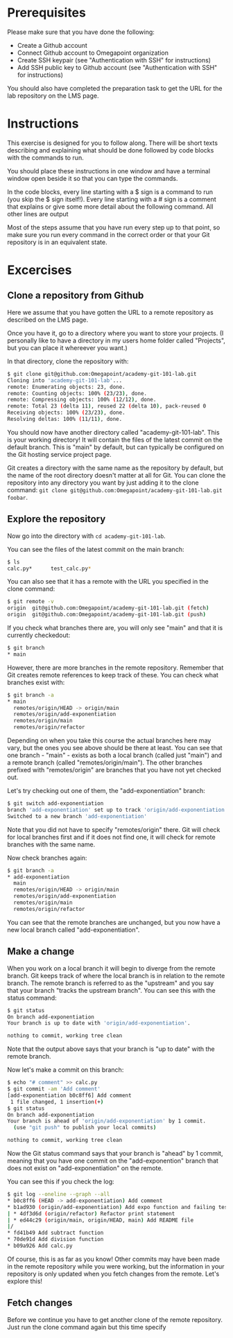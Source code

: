 # Prerequisites

Please make sure that you have done the following:

- Create a Github account
- Connect Github account to Omegapoint organization
- Create SSH keypair (see "Authentication with SSH" for instructions)
- Add SSH public key to Github account (see "Authentication with SSH" for instructions)

You should also have completed the preparation task to get the URL for the lab repository on the LMS page.

# Instructions

This exercise is designed for you to follow along. There will be short texts describing and explaining what should be done followed by code blocks with the commands to run. 

You should place these instructions in one window and have a terminal window open beside it so that you can type the commands.

In the code blocks, every line starting with a $ sign is a command to run (you skip the $ sign itself!). Every line starting with a # sign is a comment that explains or give some more detail about the following command. All other lines are output 

Most of the steps assume that you have run every step up to that point, so make sure you run every command in the correct order or that your Git repository is in an equivalent state.

# Excercises

## Clone a repository from Github

Here we assume that you have gotten the URL to a remote repository as described on the LMS page.

Once you have it, go to a directory where you want to store your projects. (I personally like to have a directory in my users home folder called "Projects", but you can place it whereever you want.)

In that directory, clone the repository with:

```bash
$ git clone git@github.com:Omegapoint/academy-git-101-lab.git
Cloning into 'academy-git-101-lab'...
remote: Enumerating objects: 23, done.
remote: Counting objects: 100% (23/23), done.
remote: Compressing objects: 100% (12/12), done.
remote: Total 23 (delta 11), reused 22 (delta 10), pack-reused 0
Receiving objects: 100% (23/23), done.
Resolving deltas: 100% (11/11), done.
```

You should now have another directory called "academy-git-101-lab". This is your working directory! It will contain the files of the latest commit on the default branch. This is "main" by default, but can typically be configured on the Git hosting service project page.

Git creates a directory with the same name as the repository by default, but the name of the root directory doesn't matter at all for Git. You can clone the repository into any directory you want by just adding it to the clone command: `git clone git@github.com:Omegapoint/academy-git-101-lab.git foobar`.

## Explore the repository

Now go into the directory with `cd academy-git-101-lab`.

You can see the files of the latest commit on the main branch:

```bash
$ ls
calc.py*      test_calc.py*
```

You can also see that it has a remote with the URL you specified in the clone command:

```bash
$ git remote -v
origin	git@github.com:Omegapoint/academy-git-101-lab.git (fetch)
origin	git@github.com:Omegapoint/academy-git-101-lab.git (push)
```

If you check what branches there are, you will only see "main" and that it is currently checkedout:

```bash
$ git branch
* main
```

However, there are more branches in the remote repository. Remember that Git creates remote references to keep track of these. You can check what branches exist with:

```bash
$ git branch -a
* main
  remotes/origin/HEAD -> origin/main
  remotes/origin/add-exponentiation
  remotes/origin/main
  remotes/origin/refactor
```

Depending on when you take this course the actual branches here may vary, but the ones you see above should be there at least. You can see that one branch - "main" - exists as both a local branch (called just "main") and a remote branch (called "remotes/origin/main"). The other branches prefixed with "remotes/origin" are branches that you have not yet checked out.

Let's try checking out one of them, the "add-exponentiation" branch:

```bash
$ git switch add-exponentiation
branch 'add-exponentiation' set up to track 'origin/add-exponentiation'.
Switched to a new branch 'add-exponentiation'
```

Note that you did not have to specify "remotes/origin" there. Git will check for local branches first and if it does not find one, it will check for remote branches with the same name.

Now check branches again:

```bash
$ git branch -a
* add-exponentiation
  main
  remotes/origin/HEAD -> origin/main
  remotes/origin/add-exponentiation
  remotes/origin/main
  remotes/origin/refactor
```

You can see that the remote branches are unchanged, but you now have a new local branch called "add-exponentiation".

## Make a change

When you work on a local branch it will begin to diverge from the remote branch. Git keeps track of where the local branch is in relation to the remote branch. The remote branch is referred to as the "upstream" and you say that your branch "tracks the upstream branch". You can see this with the status command:

```bash
$ git status
On branch add-exponentiation
Your branch is up to date with 'origin/add-exponentiation'.

nothing to commit, working tree clean
```

Note that the output above says that your branch is "up to date" with the remote branch.

Now let's make a commit on this branch:

```bash
$ echo "# comment" >> calc.py
$ git commit -am 'Add comment'
[add-exponentiation b0c8ff6] Add comment
 1 file changed, 1 insertion(+)
$ git status
On branch add-exponentiation
Your branch is ahead of 'origin/add-exponentiation' by 1 commit.
  (use "git push" to publish your local commits)

nothing to commit, working tree clean
```

Now the Git status command says that your branch is "ahead" by 1 commit, meaning that you have one commit on the "add-exponention" branch that does not exist on "add-exponentiation" on the remote.

You can see this if you check the log:

```bash
$ git log --oneline --graph --all
* b0c8ff6 (HEAD -> add-exponentiation) Add comment
* b1ad930 (origin/add-exponentiation) Add expo function and failing tests
| * 4df3d6d (origin/refactor) Refactor print statement
| * ed44c29 (origin/main, origin/HEAD, main) Add README file
|/
* fd41b49 Add subtract function
* 70de91d Add division function
* b09a926 Add calc.py
```

Of course, this is as far as you know! Other commits may have been made in the remote repository while you were working, but the information in your repository is only updated when you fetch changes from the remote. Let's explore this!

## Fetch changes

Before we continue you have to get another clone of the remote repository. Just run the clone command again but this time specify 